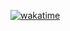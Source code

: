 [![wakatime](https://wakatime.com/badge/github/kwing25/gs-awesome-sauce.svg)](https://wakatime.com/badge/github/kwing25/gs-awesome-sauce)

